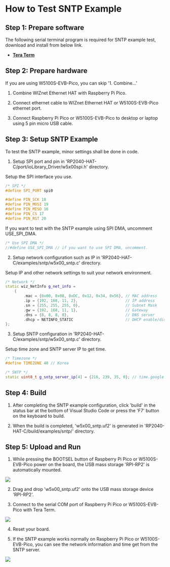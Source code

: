 # How to Test SNTP Example



## Step 1: Prepare software

The following serial terminal program is required for SNTP example test, download and install from below link.

- [**Tera Term**][link-tera_term]



## Step 2: Prepare hardware

If you are using W5100S-EVB-Pico, you can skip '1. Combine...'

1. Combine WIZnet Ethernet HAT with Raspberry Pi Pico.

2. Connect ethernet cable to WIZnet Ethernet HAT or W5100S-EVB-Pico ethernet port.

3. Connect Raspberry Pi Pico or W5100S-EVB-Pico to desktop or laptop using 5 pin micro USB cable.



## Step 3: Setup SNTP Example

To test the SNTP example, minor settings shall be done in code.

1. Setup SPI port and pin in 'RP2040-HAT-C/port/ioLibrary_Driver/w5x00spi.h' directory.

Setup the SPI interface you use.

```cpp
/* SPI */
#define SPI_PORT spi0

#define PIN_SCK 18
#define PIN_MOSI 19
#define PIN_MISO 16
#define PIN_CS 17
#define PIN_RST 20
```

If you want to test with the SNTP example using SPI DMA, uncomment USE_SPI_DMA.

```cpp
/* Use SPI DMA */
//#define USE_SPI_DMA // if you want to use SPI DMA, uncomment.
```

2. Setup network configuration such as IP in 'RP2040-HAT-C/examples/sntp/w5x00_sntp.c' directory.

Setup IP and other network settings to suit your network environment.

```cpp
/* Network */
static wiz_NetInfo g_net_info =
    {
        .mac = {0x00, 0x08, 0xDC, 0x12, 0x34, 0x56}, // MAC address
        .ip = {192, 168, 11, 2},                     // IP address
        .sn = {255, 255, 255, 0},                    // Subnet Mask
        .gw = {192, 168, 11, 1},                     // Gateway
        .dns = {8, 8, 8, 8},                         // DNS server
        .dhcp = NETINFO_STATIC                       // DHCP enable/disable
};
```

3. Setup SNTP configuration in 'RP2040-HAT-C/examples/sntp/w5x00_sntp.c' directory.

Setup time zone and SNTP server IP to get time.

```cpp
/* Timezone */
#define TIMEZONE 40 // Korea

/* SNTP */
static uint8_t g_sntp_server_ip[4] = {216, 239, 35, 0}; // time.google.com
```



## Step 4: Build

1. After completing the SNTP example configuration, click 'build' in the status bar at the bottom of Visual Studio Code or press the 'F7' button on the keyboard to build.

2. When the build is completed, 'w5x00_sntp.uf2' is generated in 'RP2040-HAT-C/build/examples/sntp/' directory.



## Step 5: Upload and Run

1. While pressing the BOOTSEL button of Raspberry Pi Pico or W5100S-EVB-Pico power on the board, the USB mass storage 'RPI-RP2' is automatically mounted.

![][link-raspberry_pi_pico_usb_mass_storage]

2. Drag and drop 'w5x00_sntp.uf2' onto the USB mass storage device 'RPI-RP2'.

3. Connect to the serial COM port of Raspberry Pi Pico or W5100S-EVB-Pico with Tera Term.

![][link-connect_to_serial_com_port]

4. Reset your board.

5. If the SNTP example works normally on Raspberry Pi Pico or W5100S-EVB-Pico, you can see the network information and time get from the SNTP server.

![][link-see_network_information_of_raspberry_pi_pico_and_get_time_from_sntp_server]



<!--
Link
-->

[link-tera_term]: https://osdn.net/projects/ttssh2/releases/
[link-raspberry_pi_pico_usb_mass_storage]: https://github.com/Wiznet/RP2040-HAT-C/blob/main/static/images/sntp/raspberry_pi_pico_usb_mass_storage.png
[link-connect_to_serial_com_port]: https://github.com/Wiznet/RP2040-HAT-C/blob/main/static/images/sntp/connect_to_serial_com_port.png
[link-see_network_information_of_raspberry_pi_pico_and_get_time_from_sntp_server]: https://github.com/Wiznet/RP2040-HAT-C/blob/main/static/images/sntp/see_network_information_of_raspberry_pi_pico_and_get_time_from_sntp_server.png

